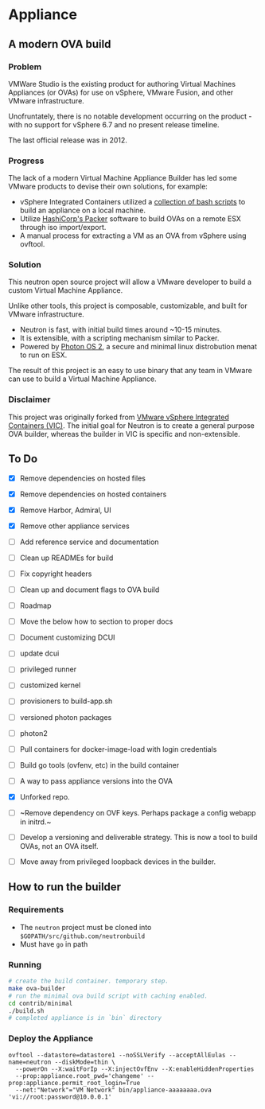 # Appliance

## A modern OVA build

### Problem 

VMWare Studio is the existing product for authoring Virtual Machines Appliances (or OVAs) for use on vSphere, VMware Fusion, and other VMware infrastructure.

Unofruntately, there is no notable development occurring on the product - with no support for vSphere 6.7 and no present release timeline. 

The last official release was in 2012. 

### Progress

The lack of a modern Virtual Machine Appliance Builder has led some VMware products to devise their own solutions, for example:

- vSphere Integrated Containers utilized a [collection of bash scripts](https://github.com/vmware/vic-product) to build an appliance on a local machine.
- Utilize [HashiCorp's Packer](https://github.com/hashicorp/packer) software to build OVAs on a remote ESX through iso import/export.
- A manual process for extracting a VM as an OVA from vSphere using ovftool.

### Solution

This neutron open source project will allow a VMware developer to build a custom Virtual Machine Appliance. 

Unlike other tools, this project is composable, customizable, and built for VMware infrastructure.

- Neutron is fast, with initial build times around ~10-15 minutes.
- It is extensible, with a scripting mechanism similar to Packer.
- Powered by [Photon OS 2](https://github.com/vmware/photon/wiki/What-is-New-in-Photon-OS-2.0), a secure and minimal linux distrobution menat to run on ESX.

The result of this project is an easy to use binary that any team in VMware can use to build a Virtual Machine Appliance.


### Disclaimer

This project was originally forked from [VMware vSphere Integrated Containers (VIC)](https://github.com/vmware/vic-product). The initial goal for Neutron is to create a general purpose OVA builder, whereas the builder in VIC is specific and non-extensible. 

## To Do

- [x] Remove dependencies on hosted files
- [x] Remove dependencies on hosted containers
- [x] Remove Harbor, Admiral, UI
- [x] Remove other appliance services
- [ ] Add reference service and documentation
- [ ] Clean up READMEs for build
- [ ] Fix copyright headers
- [ ] Clean up and document flags to OVA build
- [ ] Roadmap
- [ ] Move the below how to section to proper docs
- [ ] Document customizing DCUI

- [ ] update dcui
- [ ] privileged runner
- [ ] customized kernel
- [ ] provisioners to build-app.sh
- [ ] versioned photon packages
- [ ] photon2
- [ ] Pull containers for docker-image-load with login credentials
- [ ] Build go tools (ovfenv, etc) in the build container
- [ ] A way to pass appliance versions into the OVA
- [x] Unforked repo.
- [ ] ~Remove dependency on OVF keys. Perhaps package a config webapp in initrd.~
- [ ] Develop a versioning and deliverable strategy. This is now a tool to build OVAs, not an OVA itself.
- [ ] Move away from privileged loopback devices in the builder.

## How to run the builder

### Requirements

- The `neutron` project must be cloned into `$GOPATH/src/github.com/neutronbuild`
- Must have `go` in path

### Running

```bash
# create the build container. temporary step.
make ova-builder
# run the minimal ova build script with caching enabled.
cd contrib/minimal
./build.sh
# completed appliance is in `bin` directory
```

### Deploy the Appliance

```
ovftool --datastore=datastore1 --noSSLVerify --acceptAllEulas --name=neutron --diskMode=thin \
  --powerOn --X:waitForIp --X:injectOvfEnv --X:enableHiddenProperties
  --prop:appliance.root_pwd='changeme' --prop:appliance.permit_root_login=True
  --net:"Network"="VM Network" bin/appliance-aaaaaaaa.ova 'vi://root:password@10.0.0.1'
```
